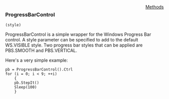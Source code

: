 <div style="float:right"><span class="toplinks"><a href="/suneidoc/User Interfaces/Reference/ProgressBarControl/Methods">Methods</a></span></div>

### ProgressBarControl

``` suneido
(style)
```

ProgressBarControl is a simple wrapper for the Windows Progress Bar control.  A style parameter can be specified to add to the default WS.VISIBLE style. Two progress bar styles that can be applied are PBS.SMOOTH and PBS.VERTICAL.

Here's a very simple example:

``` suneido
pb = ProgressBarControl().Ctrl
for (i = 0; i < 9; ++i)
    {
    pb.StepIt()
    Sleep(100)
    }
```